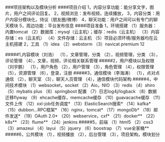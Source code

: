 ###项目架构以及模块分析
####项目介绍
    1，内容分享功能：能分享文字，图片，用户之间评论回复。
    2，视频浏览：发布视频，连续播放，
    3，内容分类：用户内容分模块化，待议（朋友圈/微博）
    4，聊天功能：用户之间可以有专门的聊天模块
    5，周边功能：平台发布信息
####项目准备
    1，环境搭建
       （1）服务器：内置tomcat
       （2）数据库：mysql（云主机）；缓存：redis（云主机）
       （3）内容存储：es（云主机）
       （4）文件存储：云主机
       （5）项目必须环境/服务器均在云主机搭建
    2，工具
        （1）idea
        （2）webstorm
        （3）navicat premium 12




#####1,内容模块（刘浩）
      （1），文章管理，分类
      （2），视频管理，分类
      （3），评论管理
      （4），文章，视频，评论相关联系管理
#####2，用户模块以及权限（刘宇鹏）
       （1），用户角色
       （2），用户管理
       （3），角色管理
       （4），权限管理
       （5），资源管理
       （6），登录，注册
#####3，通信模块（李海涛）
        （1），点对点通信
        （2），聊天室
        （3），聊天人员管理
        （4），通信模块代码架构
#####4，中间技术模块
         （1）websocket，socket
         （2）Aio，NIO
         （3）redis
         （4）shiro
         （5）mybatis plus
         （6）springboot 配置
         （7）日志log4j/logback
         （8）数据迁移flyway
         （9）ehcache缓存，memcache缓存
         （10）guavacache缓存
         （11）文件上传
         （12）xxl-job任务调度*
         （13）ElasticSearch搜索*
         （14）kafka*
         （15）dubbon...RPC框架*
         （16）nginx，tomcat*
         （17）mongoDb*
         （18）邮件发送*
         （19）OAuth 2.0*
         （20）webservice，cxf*
         （21）docker**
         （22）k8s**
         （23）flume**
         （24）jenkins
#####5，前端
        （1）html5
        （2）css3
        （3）amazeui
        （4）layui
        （5）jquery
        （6）boostrap
        （7）vue全家桶**
#####6，公共模块
         （1），视频播放
         （2），后台管理
         （3），项目架构，模块划分
          
